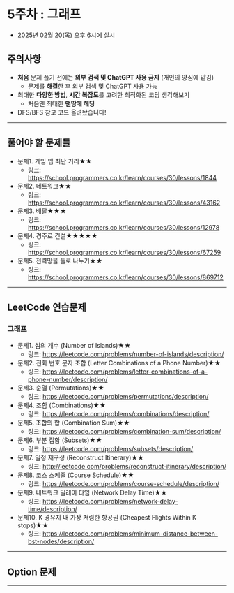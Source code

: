 # 5주차 : 그래프
  - 2025년 02월 20(목) 오후 6시에 실시

## 주의사항

- **처음** 문제 풀기 전에는 **외부 검색 및 ChatGPT 사용 금지** (개인의 양심에 맡김)
  - 문제를 **해결**한 후 외부 검색 및 ChatGPT 사용 가능
- 최대한 **다양한 방법**, **시간 복잡도**를 고려한 최적화된 코딩 생각해보기
  - 처음엔 최대한 **맨땅에 헤딩**
- DFS/BFS 참고 코드 올려놨습니다!

---

## 풀어야 할 문제들


- 문제1. 게임 맵 최단 거리★★
  - 링크: https://school.programmers.co.kr/learn/courses/30/lessons/1844
- 문제2. 네트워크★★
  - 링크: https://school.programmers.co.kr/learn/courses/30/lessons/43162
- 문제3. 배달★★★
  - 링크: https://school.programmers.co.kr/learn/courses/30/lessons/12978
- 문제4. 경주로 건설★★★★★
  - 링크: https://school.programmers.co.kr/learn/courses/30/lessons/67259
- 문제5. 전력망을 둘로 나누기★★
  - 링크: https://school.programmers.co.kr/learn/courses/30/lessons/869712

 
---

## LeetCode 연습문제

### 그래프
- 문제1. 섬의 개수 (Number of Islands)★★
  - 링크: https://leetcode.com/problems/number-of-islands/description/
- 문제2. 전화 번호 문자 조합 (Letter Combinations of a Phone Number)★★
  - 링크: https://leetcode.com/problems/letter-combinations-of-a-phone-number/description/
- 문제3. 순열 (Permutations)★★
  - 링크: https://leetcode.com/problems/permutations/description/
- 문제4. 조합 (Combinations)★★
  - 링크: https://leetcode.com/problems/combinations/description/
- 문제5. 조합의 합 (Combination Sum)★★
  - 링크: https://leetcode.com/problems/combination-sum/description/
- 문제6. 부분 집합 (Subsets)★★
  - 링크: https://leetcode.com/problems/subsets/description/
- 문제7. 일정 재구성 (Reconstruct Itinerary)★★
  - 링크: http://leetcode.com/problems/reconstruct-itinerary/description/
- 문제8. 코스 스케줄 (Course Schedule)★★
  - 링크: https://leetcode.com/problems/course-schedule/description/
- 문제9. 네트워크 딜레이 타임 (Network Delay Time)★★
  - 링크: https://leetcode.com/problems/network-delay-time/description/
- 문제10. K 경유지 내 가장 저렴한 항공권 (Cheapest Flights Within K stops)★★
  - 링크: https://leetcode.com/problems/minimum-distance-between-bst-nodes/description/
---

## Option 문제

---
